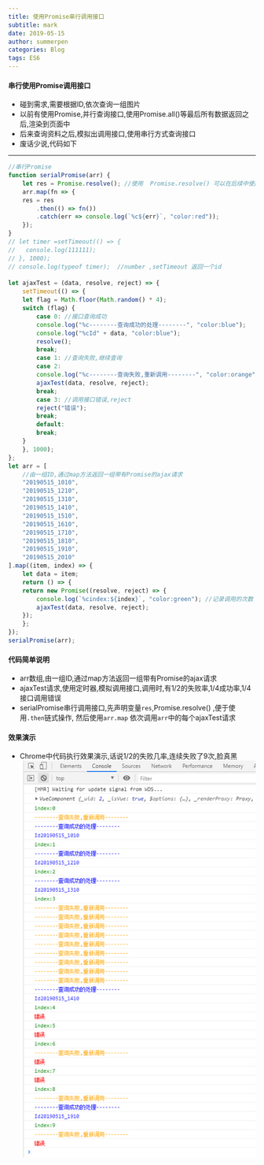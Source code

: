 ```yaml
---
title: 使用Promise串行调用接口
subtitle: mark
date: 2019-05-15
author: summerpen
categories: Blog
tags: ES6
---
```


#### 串行使用Promise调用接口
-  碰到需求,需要根据ID,依次查询一组图片
-  以前有使用Promise,并行查询接口,使用Promise.all()等最后所有数据返回之后,渲染到页面中
-  后来查询资料之后,模拟出调用接口,使用串行方式查询接口
-  废话少说,代码如下
- - - 
```js
//串行Promise
function serialPromise(arr) {
    let res = Promise.resolve(); //使用  Promise.resolve() 可以在后续中使用 .then进行链式操作
    arr.map(fn => {
    res = res
        .then(() => fn())
        .catch(err => console.log(`%c${err}`, "color:red"));
    });
}
// let timer =setTimeout(() => {
//   console.log(111111);
// }, 1000);
// console.log(typeof timer);  //number ,setTimeout 返回一个id

let ajaxTest = (data, resolve, reject) => {
    setTimeout(() => {
    let flag = Math.floor(Math.random() * 4);
    switch (flag) {
        case 0: //接口查询成功
        console.log("%c--------查询成功的处理--------", "color:blue");
        console.log("%cId" + data, "color:blue");
        resolve();
        break;
        case 1: //查询失败,继续查询
        case 2:
        console.log("%c--------查询失败,重新调用--------", "color:orange");
        ajaxTest(data, resolve, reject);
        break;
        case 3: //调用接口错误,reject
        reject("错误");
        break;
        default:
        break;
    }
    }, 1000);
};
let arr = [
    //由一组ID,通过map方法返回一组带有Promise的ajax请求
    "20190515_1010",
    "20190515_1210",
    "20190515_1310",
    "20190515_1410",
    "20190515_1510",
    "20190515_1610",
    "20190515_1710",
    "20190515_1810",
    "20190515_1910",
    "20190515_2010"
].map((item, index) => {
    let data = item;
    return () => {
    return new Promise((resolve, reject) => {
        console.log(`%cindex:${index}`, "color:green"); //记录调用的次数
        ajaxTest(data, resolve, reject);
    });
    };
});
serialPromise(arr);
```
#### 代码简单说明
- arr数组,由一组ID,通过map方法返回一组带有Promise的ajax请求
- ajaxTest请求,使用定时器,模拟调用接口,调用时,有1/2的失败率,1/4成功率,1/4接口调用错误
- serialPromise串行调用接口,先声明变量`res`,Promise.resolve() ,便于使用`.then`链式操作,
  然后使用`arr.map` 依次调用`arr`中的每个ajaxTest请求

#### 效果演示
- Chrome中代码执行效果演示,话说1/2的失败几率,连续失败了9次,脸真黑
![](/images/serialPromise.png)